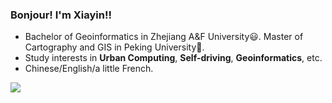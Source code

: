 ### Bonjour! I'm Xiayin!!

- Bachelor of Geoinformatics in Zhejiang A&F University😃. Master of Cartography and GIS in Peking University🚃.
- Study interests in **Urban Computing**, **Self-driving**, **Geoinformatics**, etc.
- Chinese/English/a little French.

![](https://img.shields.io/badge/Master-30%25-success?style=for-the-badge&logo=appveyor)
